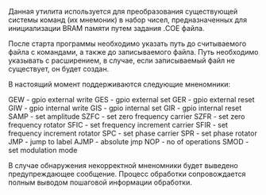 Данная утилита используется для преобразования существующей системы команд (их мнемоник) в набор чисел, предназначенных для инициализации BRAM памяти путем задания .COE файла.

После старта программы необходимо указать путь до считываемого файла с командами, а также до записываемого файла. Путь необходимо указывать с расширением, в случае, если записываемый файл не существует, он будет создан.

В настоящий момент поддерживаются следующие мненомники:

GEW - gpio external write
GES - gpio external set
GER - gpio external reset
GIW - gpio internal write
GIS - gpio internal set
GIR - gpio internal reset
SAMP - set amplitude
SZFC - set zero frequency carrier
SZFR - set zero frequency rotator
SFIC - set frequency increment carrier
SFIR - set frequency increment rotator
SPC - set phase carrier
SPR - set phase rotator
JMP - jump to label
AJMP - absolute jmp
NOP - no of operations
SMOD - set modulation mode

В случае обнаружения некорректной мненомники будет выведено предупреждающее сообщение. Процесс обработки сопровождается полным выводом пошаговой информации обработки. 

